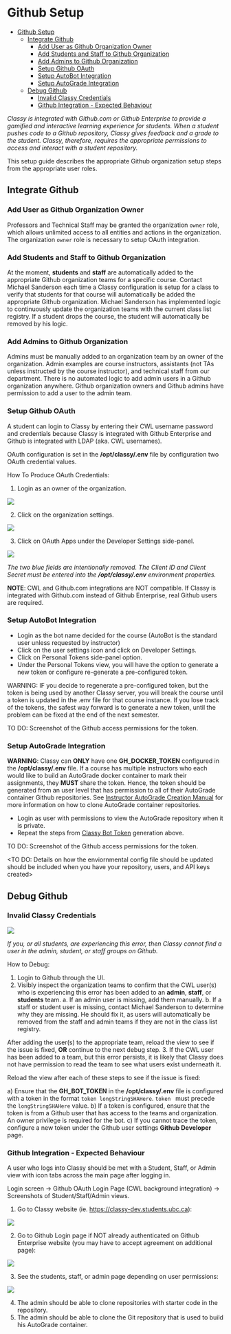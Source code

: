 # Github Setup

<!-- TOC depthfrom:2 -->
- [Github Setup](#github-setup)
  - [Integrate Github](#integrate-github)
    - [Add User as Github Organization Owner](#add-user-as-github-organization-owner)
    - [Add Students and Staff to Github Organization](#add-students-and-staff-to-github-organization)
    - [Add Admins to Github Organization](#add-admins-to-github-organization)
    - [Setup Github OAuth](#setup-github-oauth)
    - [Setup AutoBot Integration](#setup-autobot-integration)
    - [Setup AutoGrade Integration](#setup-autograde-integration)
  - [Debug Github](#debug-github)
    - [Invalid Classy Credentials](#invalid-classy-credentials)
    - [Github Integration - Expected Behaviour](#github-integration---expected-behaviour)
<!-- /TOC -->

*Classy is integrated with Github.com or Github Enterprise to provide a gamified and interactive learning experience for students. When a student pushes code to a Github repository, Classy gives feedback and a grade to the student. Classy, therefore, requires the appropriate permissions to access and interact with a student repository.*

This setup guide describes the appropriate Github organization setup steps from the appropriate user roles.

## Integrate Github

### Add User as Github Organization Owner

Professors and Technical Staff may be granted the organization `owner` role, which allows unlimited access to all entities and actions in the organization. The organization `owner` role is necessary to setup OAuth integration.

### Add Students and Staff to Github Organization

At the moment, **students** and **staff** are automatically added to the appropriate Github organization teams for a specific course. Contact Michael Sanderson each time a Classy configuration is setup for a class to verify that students for that course will automatically be added the appropriate Github organization. Michael Sanderson has implemented logic to continuously update the organization teams with the current class list registry. If a student drops the course, the student will automatically be removed by his logic.

### Add Admins to Github Organization

Admins must be manually added to an organization team by an owner of the organization. Admin examples are course instructors, assistants (not TAs unless instructed by the course instructor), and technical staff from our department. There is no automated logic to add admin users in a Github organization anywhere. Github organization owners and Github admins have permission to add a user to the admin team.

### Setup Github OAuth

A student can login to Classy by entering their CWL username password and credentials because Classy is integrated with Github Enterprise and Github is integrated with LDAP (aka. CWL usernames).

OAuth configuration is set in the **/opt/classy/.env** file by configuration two OAuth credential values.

How To Produce OAuth Credentials:

  1. Login as an owner of the organization.
  <img src="../assets/organization-profile.png">

  2. Click on the organization settings.
  <img src="../assets/organization-profile.png">

  3. Click on OAuth Apps under the Developer Settings side-panel.
  <img src="../assets/oauth-application-credentials.png">

*The two blue fields are intentionally removed. The Client ID and Client Secret must be entered into the **/opt/classy/.env** environment properties.*

**NOTE**: CWL and Github.com integrations are NOT compatible. If Classy is integrated with Github.com instead of Github Enterprise, real Github users are required.

### Setup AutoBot Integration

- Login as the bot name decided for the course (AutoBot is the standard user unless requested by instructor)
- Click on the user settings icon and click on Developer Settings.
- Click on Personal Tokens side-panel option.
- Under the Personal Tokens view, you will have the option to generate a new token or configure re-generate a pre-configured token.

WARNING: IF you decide to regenerate a pre-configured token, but the token is being used by another Classy server, you will break the course until a token is updated in the .env file for that course instance. If you lose track of the tokens, the safest way forward is to generate a new token, until the problem can be fixed at the end of the next semester.

TO DO: Screenshot of the Github access permissions for the token.

### Setup AutoGrade Integration

**WARNING**: Classy can **ONLY** have one **GH_DOCKER_TOKEN** configured in the **/opt/classy/.env** file. If a course has multiple instructors who each would like to build an AutoGrade docker container to mark their assignments, they **MUST** share the token. Hence, the token should be generated from an user level that has permission to all of their AutoGrade container Github repositories. See [Instructor AutoGrade Creation Manual](/docs/instructor/autograde.md#overview) for more information on how to clone AutoGrade container repositories.

- Login as user with permissions to view the AutoGrade repository when it is private.
- Repeat the steps from [Classy Bot Token](#classy-bot-token-steps) generation above.

TO DO: Screenshot of the Github access permissions for the token.

<TO DO: Details on how the enviornmental config file should be updated should be included when you have your repository, users, and API keys created>

## Debug Github

### Invalid Classy Credentials

<img src="../assets/invalid-classy-credentials.png">

*If you, or all students, are experiencing this error, then Classy cannot find a user in the admin, student, or staff groups on Github.*

How to Debug:

  1. Login to Github through the UI.
  2. Visibly inspect the organization teams to confirm that the CWL user(s) who is experiencing this error has been added to an **admin**, **staff**, or **students** team.
    a. If an admin user is missing, add them manually.
    b. If a staff or student user is missing, contact Michael Sanderson to determine why they are missing. He should fix it, as users will automatically be removed from the staff and admin teams if they are not in the class list registry. 

  After adding the user(s) to the appropriate team, reload the view to see if the issue is fixed, **OR** continue to the next debug step.
  3. If the CWL user has been added to a team, but this error persists, it is likely that Classy does not have permission to read the team to see what users exist underneath it.

Reload the view after each of these steps to see if the issue is fixed:

  a) Ensure that the **GH_BOT_TOKEN** in the **/opt/classy/.env** file is configured with a token in the format `token longStringSHAHere`. `token ` must precede the `longStringSHAHere` value.
  b) If a token is configured, ensure that the token is from a Github user that has access to the teams and organization. An owner privilege is required for the bot.
  c) If you cannot trace the token, configure a new token under the Github user settings **Github Developer** page.

### Github Integration - Expected Behaviour

A user who logs into Classy should be met with a Student, Staff, or Admin view with icon tabs across the main page after logging in.

Login screen → Github OAuth Login Page (CWL background integration) → Screenshots of Student/Staff/Admin views.

  1. Go to Classy website (ie. https://classy-dev.students.ubc.ca):
  <img src="../assets/classy-management-portal.png">

  2. Go to Github Login page if NOT already authenticated on Github Enterprise website (you may have to accept agreement on additional page):
  <img src="../assets/enterprise-login-page.png">

  3. See the students, staff, or admin page depending on user permissions:
  <img src="../assets/classy-logged-in.png">

  4. The admin should be able to clone repositories with starter code in the repository.
  5. The admin should be able to clone the Git repository that is used to build his AutoGrade container.
